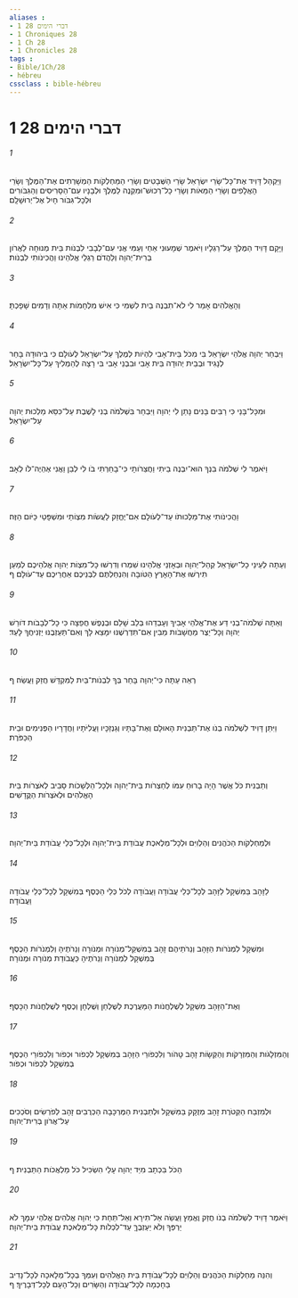 ```yaml
---
aliases : 
- 1 דברי הימים 28
- 1 Chroniques 28
- 1 Ch 28
- 1 Chronicles 28
tags : 
- Bible/1Ch/28
- hébreu
cssclass : bible-hébreu
---
```


# 1 דברי הימים 28

###### 1
וַיַּקְהֵל דָּוִיד אֶת־כָּל־שָׂרֵי יִשְׂרָאֵל שָׂרֵי הַשְּׁבָטִים וְשָׂרֵי הַמַּחְלְקֹות הַמְשָׁרְתִים אֶת־הַמֶּלֶךְ וְשָׂרֵי הָאֲלָפִים וְשָׂרֵי הַמֵּאֹות וְשָׂרֵי כָל־רְכוּשׁ־וּמִקְנֶה לַמֶּלֶךְ וּלְבָנָיו עִם־הַסָּרִיסִים וְהַגִּבֹּורִים וּלְכָל־גִּבֹּור חָיִל אֶל־יְרוּשָׁלִָם׃
###### 2
וַיָּקָם דָּוִיד הַמֶּלֶךְ עַל־רַגְלָיו וַיֹּאמֶר שְׁמָעוּנִי אַחַי וְעַמִּי אֲנִי עִם־לְבָבִי לִבְנֹות בֵּית מְנוּחָה לַאֲרֹון בְּרִית־יְהוָה וְלַהֲדֹם רַגְלֵי אֱלֹהֵינוּ וַהֲכִינֹותִי לִבְנֹות׃
###### 3
וְהָאֱלֹהִים אָמַר לִי לֹא־תִבְנֶה בַיִת לִשְׁמִי כִּי אִישׁ מִלְחָמֹות אַתָּה וְדָמִים שָׁפָכְתָּ׃
###### 4
וַיִּבְחַר יְהוָה אֱלֹהֵי יִשְׂרָאֵל בִּי מִכֹּל בֵּית־אָבִי לִהְיֹות לְמֶלֶךְ עַל־יִשְׂרָאֵל לְעֹולָם כִּי בִיהוּדָה בָּחַר לְנָגִיד וּבְבֵית יְהוּדָה בֵּית אָבִי וּבִבְנֵי אָבִי בִּי רָצָה לְהַמְלִיךְ עַל־כָּל־יִשְׂרָאֵל׃
###### 5
וּמִכָּל־בָּנַי כִּי רַבִּים בָּנִים נָתַן לִי יְהוָה וַיִּבְחַר בִּשְׁלֹמֹה בְנִי לָשֶׁבֶת עַל־כִּסֵּא מַלְכוּת יְהוָה עַל־יִשְׂרָאֵל׃
###### 6
וַיֹּאמֶר לִי שְׁלֹמֹה בִנְךָ הוּא־יִבְנֶה בֵיתִי וַחֲצֵרֹותָי כִּי־בָחַרְתִּי בֹו לִי לְבֵן וַאֲנִי אֶהְיֶה־לֹּו לְאָב׃
###### 7
וַהֲכִינֹותִי אֶת־מַלְכוּתֹו עַד־לְעֹולָם אִם־יֶחֱזַק לַעֲשֹׂות מִצְוֹתַי וּמִשְׁפָּטַי כַּיֹּום הַזֶּה׃
###### 8
וְעַתָּה לְעֵינֵי כָל־יִשְׂרָאֵל קְהַל־יְהוָה וּבְאָזְנֵי אֱלֹהֵינוּ שִׁמְרוּ וְדִרְשׁוּ כָּל־מִצְוֹת יְהוָה אֱלֹהֵיכֶם לְמַעַן תִּירְשׁוּ אֶת־הָאָרֶץ הַטֹּובָה וְהִנְחַלְתֶּם לִבְנֵיכֶם אַחֲרֵיכֶם עַד־עֹולָם׃ ף
###### 9
וְאַתָּה שְׁלֹמֹה־בְנִי דַּע אֶת־אֱלֹהֵי אָבִיךָ וְעָבְדֵהוּ בְּלֵב שָׁלֵם וּבְנֶפֶשׁ חֲפֵצָה כִּי כָל־לְבָבֹות דֹּורֵשׁ יְהוָה וְכָל־יֵצֶר מַחֲשָׁבֹות מֵבִין אִם־תִּדְרְשֶׁנּוּ יִמָּצֵא לָךְ וְאִם־תַּעַזְבֶנּוּ יַזְנִיחֲךָ לָעַד׃
###### 10
רְאֵה עַתָּה כִּי־יְהוָה בָּחַר בְּךָ לִבְנֹות־בַּיִת לַמִּקְדָּשׁ חֲזַק וַעֲשֵׂה׃ ף
###### 11
וַיִּתֵּן דָּוִיד לִשְׁלֹמֹה בְנֹו אֶת־תַּבְנִית הָאוּלָם וְאֶת־בָּתָּיו וְגַנְזַכָּיו וַעֲלִיֹּתָיו וַחֲדָרָיו הַפְּנִימִים וּבֵית הַכַּפֹּרֶת׃
###### 12
וְתַבְנִית כֹּל אֲשֶׁר הָיָה בָרוּחַ עִמֹּו לְחַצְרֹות בֵּית־יְהוָה וּלְכָל־הַלְּשָׁכֹות סָבִיב לְאֹצְרֹות בֵּית הָאֱלֹהִים וּלְאֹצְרֹות הַקֳּדָשִׁים׃
###### 13
וּלְמַחְלְקֹות הַכֹּהֲנִים וְהַלְוִיִּם וּלְכָל־מְלֶאכֶת עֲבֹודַת בֵּית־יְהוָה וּלְכָל־כְּלֵי עֲבֹודַת בֵּית־יְהוָה׃
###### 14
לַזָּהָב בַּמִּשְׁקָל לַזָּהָב לְכָל־כְּלֵי עֲבֹודָה וַעֲבֹודָה לְכֹל כְּלֵי הַכֶּסֶף בְּמִשְׁקָל לְכָל־כְּלֵי עֲבֹודָה וַעֲבֹודָה׃
###### 15
וּמִשְׁקָל לִמְנֹרֹות הַזָּהָב וְנֵרֹתֵיהֶם זָהָב בְּמִשְׁקַל־מְנֹורָה וּמְנֹורָה וְנֵרֹתֶיהָ וְלִמְנֹרֹות הַכֶּסֶף בְּמִשְׁקָל לִמְנֹורָה וְנֵרֹתֶיהָ כַּעֲבֹודַת מְנֹורָה וּמְנֹורָה׃
###### 16
וְאֶת־הַזָּהָב מִשְׁקָל לְשֻׁלְחֲנֹות הַמַּעֲרֶכֶת לְשֻׁלְחַן וְשֻׁלְחָן וְכֶסֶף לְשֻׁלְחֲנֹות הַכָּסֶף׃
###### 17
וְהַמִּזְלָגֹות וְהַמִּזְרָקֹות וְהַקְּשָׂוֹת זָהָב טָהֹור וְלִכְפֹורֵי הַזָּהָב בְּמִשְׁקָל לִכְפֹור וּכְפֹור וְלִכְפֹורֵי הַכֶּסֶף בְּמִשְׁקָל לִכְפֹור וּכְפֹור׃
###### 18
וּלְמִזְבַּח הַקְּטֹרֶת זָהָב מְזֻקָּק בַּמִּשְׁקָל וּלְתַבְנִית הַמֶּרְכָּבָה הַכְּרֻבִים זָהָב לְפֹרְשִׂים וְסֹכְכִים עַל־אֲרֹון בְּרִית־יְהוָה׃
###### 19
הַכֹּל בִּכְתָב מִיַּד יְהוָה עָלַי הִשְׂכִּיל כֹּל מַלְאֲכֹות הַתַּבְנִית׃ ף
###### 20
וַיֹּאמֶר דָּוִיד לִשְׁלֹמֹה בְנֹו חֲזַק וֶאֱמַץ וַעֲשֵׂה אַל־תִּירָא וְאַל־תֵּחָת כִּי יְהוָה אֱלֹהִים אֱלֹהַי עִמָּךְ לֹא יַרְפְּךָ וְלֹא יַעַזְבֶךָּ עַד־לִכְלֹות כָּל־מְלֶאכֶת עֲבֹודַת בֵּית־יְהוָה׃
###### 21
וְהִנֵּה מַחְלְקֹות הַכֹּהֲנִים וְהַלְוִיִּם לְכָל־עֲבֹודַת בֵּית הָאֱלֹהִים וְעִמְּךָ בְכָל־מְלָאכָה לְכָל־נָדִיב בַּחָכְמָה לְכָל־עֲבֹודָה וְהַשָּׂרִים וְכָל־הָעָם לְכָל־דְּבָרֶיךָ׃ ף
